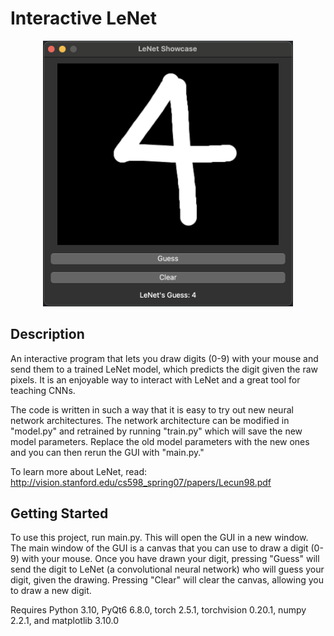 # Interactive LeNet
<p align="center">
  <img src="https://github.com/earnesdm/Interactive-LeNet-Demo/blob/main/img/LeNet_demo_4.png?raw=true"
width="400"
/>
</p>

## Description
An interactive program that lets you draw digits (0-9) with your mouse and send them to a trained LeNet model, which predicts the digit given the raw pixels. It is an enjoyable way to interact with LeNet and a great tool for teaching CNNs.  

The code is written in such a way that it is easy to try out new neural network architectures. The network architecture can be modified in "model.py" and retrained by running "train.py" which will save the new model parameters. Replace the old model parameters with the new ones and you can then rerun the GUI with "main.py."

To learn more about LeNet, read: http://vision.stanford.edu/cs598_spring07/papers/Lecun98.pdf

## Getting Started
To use this project, run main.py. This will open the GUI in a new window. The main window of the GUI is a canvas that you can use to draw a digit (0-9) with your mouse. Once you have drawn your digit, pressing "Guess" will send the digit to LeNet (a convolutional neural network) who will guess your digit, given the drawing. Pressing "Clear" will clear the canvas, allowing you to draw a new digit.

Requires Python 3.10, PyQt6 6.8.0, torch 2.5.1, torchvision 0.20.1, numpy 2.2.1, and matplotlib 3.10.0
